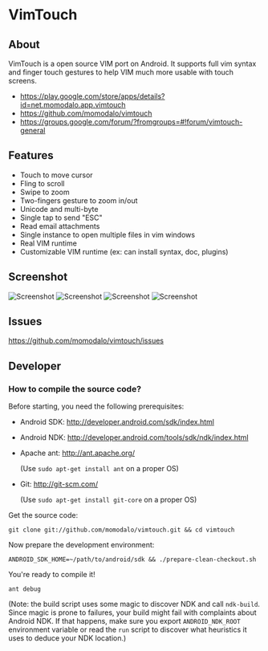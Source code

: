 # VimTouch

## About
VimTouch is a open source VIM port on Android. It supports full vim syntax and finger touch gestures to help VIM much more usable with touch screens. 

- https://play.google.com/store/apps/details?id=net.momodalo.app.vimtouch
- https://github.com/momodalo/vimtouch
- https://groups.google.com/forum/?fromgroups=#!forum/vimtouch-general

## Features
- Touch to move cursor
- Fling to scroll
- Swipe to zoom
- Two-fingers gesture to zoom in/out
- Unicode and multi-byte
- Single tap to send "ESC"
- Read email attachments
- Single instance to open multiple files in vim windows
- Real VIM runtime
- Customizable VIM runtime (ex: can install syntax, doc, plugins)

## Screenshot
![Screenshot](https://raw.github.com/momodalo/vimtouch/master/images/device-2013-04-24-204724.png)
![Screenshot](https://raw.github.com/momodalo/vimtouch/master/images/device-2013-04-24-204822.png)
![Screenshot](https://raw.github.com/momodalo/vimtouch/master/images/device-2013-04-24-205921.png )
![Screenshot](https://raw.github.com/momodalo/vimtouch/master/images/device-2013-04-24-205936.png)

## Issues
https://github.com/momodalo/vimtouch/issues

## Developer
### How to compile the source code?
Before starting, you need the following prerequisites:
-   Android SDK: http://developer.android.com/sdk/index.html
-   Android NDK: http://developer.android.com/tools/sdk/ndk/index.html
-   Apache ant: http://ant.apache.org/

    (Use `sudo apt-get install ant` on a proper OS)

-   Git: http://git-scm.com/

    (Use `sudo apt-get install git-core` on a proper OS)

Get the source code:

    git clone git://github.com/momodalo/vimtouch.git && cd vimtouch

Now prepare the development environment:

    ANDROID_SDK_HOME=~/path/to/android/sdk && ./prepare-clean-checkout.sh

You're ready to compile it!

    ant debug

(Note: the build script uses some magic to discover NDK and call `ndk-build`.
Since magic is prone to failures, your build might fail with complaints about
Android NDK. If that happens, make sure you export `ANDROID_NDK_ROOT`
environment variable or read the `run` script to discover what heuristics it
uses to deduce your NDK location.)
